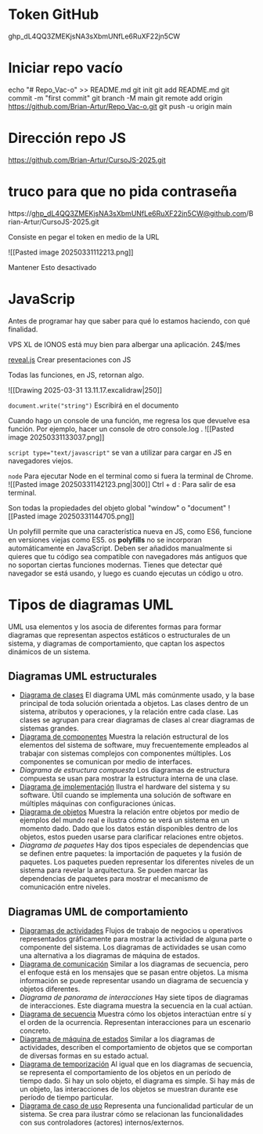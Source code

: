 # Token GitHub
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

# Iniciar repo vacío
echo "# Repo_Vac-o" >> README.md
git init
git add README.md
git commit -m "first commit"
git branch -M main
git remote add origin https://github.com/Brian-Artur/Repo_Vac-o.git
git push -u origin main


# Dirección repo JS
https://github.com/Brian-Artur/CursoJS-2025.git

# truco para que no pida contraseña
https://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@github.com/Brian-Artur/CursoJS-2025.git

Consiste en pegar el token en medio de la URL

![[Pasted image 20250331112213.png]]

Mantener Esto desactivado

# JavaScrip

Antes de programar hay que saber para qué lo estamos haciendo, con qué finalidad.

VPS XL de IONOS está muy bien para albergar una aplicación. 24$/mes

[reveal.js](https://revealjs.com/) Crear presentaciones con JS

Todas las funciones, en JS, retornan algo.

![[Drawing 2025-03-31 13.11.17.excalidraw|250]]

`document.write("string")` Escribirá en el documento

Cuando hago un console de una función, me regresa los que devuelve esa función. Por ejemplo, hacer un console de otro console.log .
![[Pasted image 20250331133037.png]]

`script type="text/javascript"` se van a utilizar para cargar en JS en navegadores viejos.

`node` Para ejecutar Node en el terminal como si fuera la terminal de Chrome.
![[Pasted image 20250331142123.png|300]]
Ctrl + d : Para salir de esa terminal.

Son todas la propiedades del objeto global "window" o "document"
![[Pasted image 20250331144705.png]]

Un polyfill permite que una característica nueva en JS, como ES6, funcione en versiones viejas como ES5.
os **polyfills** no se incorporan automáticamente en JavaScript. Deben ser añadidos manualmente si quieres que tu código sea compatible con navegadores más antiguos que no soportan ciertas funciones modernas.
Tienes que detectar qué navegador se está usando, y luego es cuando ejecutas un código u otro.

# Tipos de diagramas UML

UML usa elementos y los asocia de diferentes formas para formar diagramas que representan aspectos estáticos o estructurales de un sistema, y diagramas de comportamiento, que captan los aspectos dinámicos de un sistema.

## Diagramas UML estructurales

- [Diagrama de clases](https://www.lucidchart.com/pages/es/tutorial-de-diagrama-de-clases-uml) El diagrama UML más comúnmente usado, y la base principal de toda solución orientada a objetos. Las clases dentro de un sistema, atributos y operaciones, y la relación entre cada clase. Las clases se agrupan para crear diagramas de clases al crear diagramas de sistemas grandes.
- [Diagrama de componentes](https://www.lucidchart.com/pages/uml-component-diagram) Muestra la relación estructural de los elementos del sistema de software, muy frecuentemente empleados al trabajar con sistemas complejos con componentes múltiples. Los componentes se comunican por medio de interfaces.
- *Diagrama de estructura compuesta* Los diagramas de estructura compuesta se usan para mostrar la estructura interna de una clase.
- [Diagrama de implementación](https://www.lucidchart.com/pages/es/tutorial-de-diagramas-de-despliegue) Ilustra el hardware del sistema y su software. Útil cuando se implementa una solución de software en múltiples máquinas con configuraciones únicas.
- [Diagrama de objetos](https://www.lucidchart.com/pages/es/diagrama-de-objetos-uml) Muestra la relación entre objetos por medio de ejemplos del mundo real e ilustra cómo se verá un sistema en un momento dado. Dado que los datos están disponibles dentro de los objetos, estos pueden usarse para clarificar relaciones entre objetos.
- *Diagrama de paquetes* Hay dos tipos especiales de dependencias que se definen entre paquetes: la importación de paquetes y la fusión de paquetes. Los paquetes pueden representar los diferentes niveles de un sistema para revelar la arquitectura. Se pueden marcar las dependencias de paquetes para mostrar el mecanismo de comunicación entre niveles.

## Diagramas UML de comportamiento

- [Diagramas de actividades](https://www.lucidchart.com/pages/es/tutorial-diagrama-de-actividades-uml) Flujos de trabajo de negocios u operativos representados gráficamente para mostrar la actividad de alguna parte o componente del sistema. Los diagramas de actividades se usan como una alternativa a los diagramas de máquina de estados.
- [Diagrama de comunicación](https://www.lucidchart.com/pages/uml-communication-diagram) Similar a los diagramas de secuencia, pero el enfoque está en los mensajes que se pasan entre objetos. La misma información se puede representar usando un diagrama de secuencia y objetos diferentes.
-  *Diagrama de panorama de interacciones* Hay siete tipos de diagramas de interacciones. Este diagrama muestra la secuencia en la cual actúan.
- [Diagrama de secuencia](https://www.lucidchart.com/pages/es/diagrama-de-secuencia) Muestra cómo los objetos interactúan entre sí y el orden de la ocurrencia. Representan interacciones para un escenario concreto.
- [Diagrama de máquina de estados](https://www.lucidchart.com/pages/es/diagrama-de-maquina-de-estados) Similar a los diagramas de actividades, describen el comportamiento de objetos que se comportan de diversas formas en su estado actual.
- [Diagrama de temporización](https://www.lucidchart.com/pages/uml-timing-diagram) Al igual que en los diagramas de secuencia, se representa el comportamiento de los objetos en un período de tiempo dado. Si hay un solo objeto, el diagrama es simple. Si hay más de un objeto, las interacciones de los objetos se muestran durante ese período de tiempo particular.
- [Diagrama de caso de uso](https://www.lucidchart.com/pages/uml-use-case-diagram) Representa una funcionalidad particular de un sistema. Se crea para ilustrar cómo se relacionan las funcionalidades con sus controladores (actores) internos/externos.